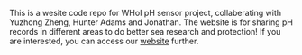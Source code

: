 
This is a wesite code repo for WHoI pH sensor project, collaberating with Yuzhong Zheng, Hunter Adams and Jonathan. The website is for sharing pH records in different areas to do better sea research and protection! If you are interested, you can access our [website](http://34.201.171.96/) further.

